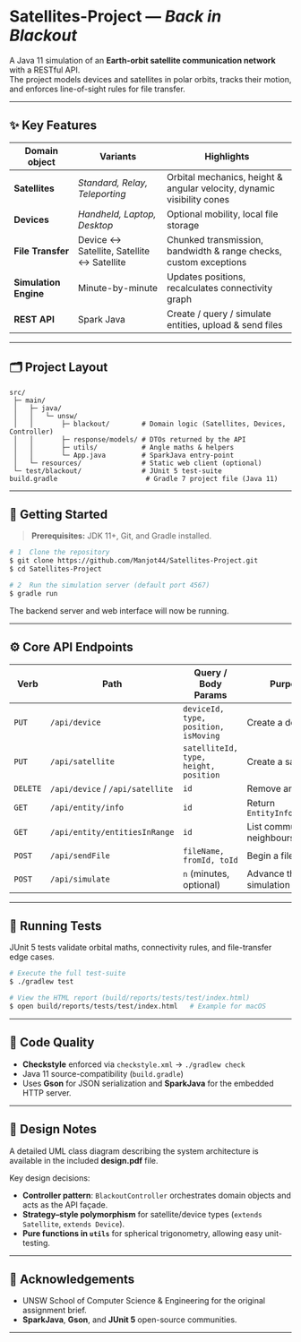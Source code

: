 # Satellites-Project — *Back in Blackout*

A Java 11 simulation of an **Earth-orbit satellite communication network** with a RESTful API.  
The project models devices and satellites in polar orbits, tracks their motion, and enforces line-of-sight rules for file transfer.

---
## ✨ Key Features
| Domain object | Variants | Highlights |
| --- | --- | --- |
| **Satellites** | *Standard, Relay, Teleporting* | Orbital mechanics, height & angular velocity, dynamic visibility cones |
| **Devices** | *Handheld, Laptop, Desktop* | Optional mobility, local file storage |
| **File Transfer** | Device ↔ Satellite, Satellite ↔ Satellite | Chunked transmission, bandwidth & range checks, custom exceptions |
| **Simulation Engine** | Minute-by-minute | Updates positions, recalculates connectivity graph |
| **REST API** | Spark Java | Create / query / simulate entities, upload & send files |

---
## 🗂 Project Layout
```
src/
 ├─ main/
 │   ├─ java/
 │   │   └─ unsw/
 │   │       ├─ blackout/        # Domain logic (Satellites, Devices, Controller)
 │   │       ├─ response/models/ # DTOs returned by the API
 │   │       ├─ utils/           # Angle maths & helpers
 │   │       └─ App.java         # SparkJava entry-point
 │   └─ resources/               # Static web client (optional)
 └─ test/blackout/               # JUnit 5 test-suite
build.gradle                      # Gradle 7 project file (Java 11)
```

---
## 🚀 Getting Started
> **Prerequisites:** JDK 11+, Git, and Gradle installed.

```bash
# 1  Clone the repository
$ git clone https://github.com/Manjot44/Satellites-Project.git
$ cd Satellites-Project

# 2  Run the simulation server (default port 4567)
$ gradle run
```
The backend server and web interface will now be running.

---
## ⚙️ Core API Endpoints
| Verb | Path | Query / Body Params | Purpose |
| --- | --- | --- | --- |
| `PUT` | `/api/device` | `deviceId, type, position, isMoving` | Create a device |
| `PUT` | `/api/satellite` | `satelliteId, type, height, position` | Create a satellite |
| `DELETE` | `/api/device` / `/api/satellite` | `id` | Remove an entity |
| `GET` | `/api/entity/info` | `id` | Return `EntityInfoResponse` |
| `GET` | `/api/entity/entitiesInRange` | `id` | List communicable neighbours |
| `POST` | `/api/sendFile` | `fileName, fromId, toId` | Begin a file transfer |
| `POST` | `/api/simulate` | `n` (minutes, optional) | Advance the simulation |

---
## 🧪 Running Tests
JUnit 5 tests validate orbital maths, connectivity rules, and file-transfer edge cases.

```bash
# Execute the full test-suite
$ ./gradlew test

# View the HTML report (build/reports/tests/test/index.html)
$ open build/reports/tests/test/index.html   # Example for macOS
```

---
## 📝 Code Quality
* **Checkstyle** enforced via `checkstyle.xml` → `./gradlew check`
* Java 11 source-compatibility (`build.gradle`)
* Uses **Gson** for JSON serialization and **SparkJava** for the embedded HTTP server.

---
## 📄 Design Notes
A detailed UML class diagram describing the system architecture is available in the included **design.pdf** file.  

Key design decisions:
* **Controller pattern**: `BlackoutController` orchestrates domain objects and acts as the API façade.
* **Strategy–style polymorphism** for satellite/device types (`extends Satellite`, `extends Device`).
* **Pure functions in `utils`** for spherical trigonometry, allowing easy unit-testing.


---
## 🙏 Acknowledgements
* UNSW School of Computer Science & Engineering for the original assignment brief.
* **SparkJava**, **Gson**, and **JUnit 5** open-source communities.

---
